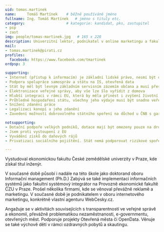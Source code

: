 ```yaml
---
uid: tomas.martinek
name:     Tomáš Martínek  	# běžně používáné jméno
fullname: Ing. Tomáš Martínek  	# jméno s tituly etc.
category:                 	# kategorie: kandidat, pks, zastupitel
- psp
- zast
img: people/tomas-martinek.jpg   # 165 x 220
description: Univerzitní lektor, podnikatel v online marketingu a fakultní systémový integrátor, majitel WebCesky.cz, zastupitel města Česká Lípa za Piráty.            	# kratký popis, max 160 znaků
mail:
- tomas.martinek@pirati.cz 
profiles:
  facebook: https://www.facebook.com/tmartinek
ordpsp: 3

supporting:
- Internet (přístup k informacím) je základní lidské právo, nesmí být omezován ani cenzurován
- Podpora spolupráce samospráv a státu na IS, otevřená data
- Stát by měl být levným základním servisním zázemím občana a musí přestat lidem kecat do života
- Elektronizace veřejné správy, aby vše lze šlo vyřídit z domova
- Hlubší integraci v rámci EU, která by měla přinést i zvýšení životní úrovně obyvatel
- Průhledné hospodaření státu, všechny jeho výdaje musí být snadno veřejně dohledatelné
- Snížení zdanění práce
- Legalizaci konopí a jeho zdanění
- Zavedení možnosti dobrovolného státního spoření na důchod u ČNB s garancí státu a zajištění vložených prostředků proti inflaci

notsupporting:
- Dotační podpoře velkých podniků, dotace mají být omezeny pouze na drobné a začínající podnikatele
- Jsem proti vystoupení z EU
- Vyvádění zisků do daňových rájů
- Privatizaci sociálního pojištění. Stát nemá podporovat rizikové spoření u soukromých společností v rámci druhého či třetího píliře

---
```


Vystudoval ekonomickou fakultu České zemědělské univerzity v Praze, kde získal titul inženýr.

V současné době působí i nadále na této škole jako doktorand oboru Informační management (Ph.D.) Zabývá se také implementací informačních systémů jako fakultní systémový integrátor na Provozně ekonomické fakultě ČZU v Praze.
Prošel několika firmami, kde se věnoval převážně reklamě a marketingu. V současné době je podnikatelem v oboru internetového marketingu, konkrétně vlastní agenturu WebCesky.cz.

Angažuje se v aktivitách souvisejících s transparentností ve veřejné správě a ekonomií, převážně problematikou nezaměstnanosti, e-governmentu, otevřených měst.
Podporuje projekty Otevřená města či OpenData. Věnuje se také výchově dětí v rámci ozdravných pobytů a skautingu.